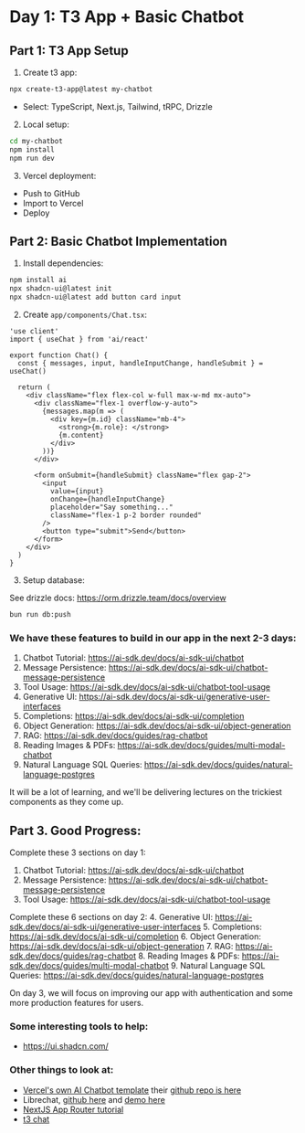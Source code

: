 # Day 1: T3 App + Basic Chatbot

## Part 1: T3 App Setup
1. Create t3 app:
```bash
npx create-t3-app@latest my-chatbot
```
- Select: TypeScript, Next.js, Tailwind, tRPC, Drizzle

2. Local setup:
```bash
cd my-chatbot
npm install
npm run dev
```

3. Vercel deployment:
- Push to GitHub
- Import to Vercel
- Deploy

## Part 2: Basic Chatbot Implementation

1. Install dependencies:
```bash
npm install ai
npx shadcn-ui@latest init
npx shadcn-ui@latest add button card input
```

2. Create `app/components/Chat.tsx`:
```tsx
'use client'
import { useChat } from 'ai/react'
 
export function Chat() {
  const { messages, input, handleInputChange, handleSubmit } = useChat()
 
  return (
    <div className="flex flex-col w-full max-w-md mx-auto">
      <div className="flex-1 overflow-y-auto">
        {messages.map(m => (
          <div key={m.id} className="mb-4">
            <strong>{m.role}: </strong>
            {m.content}
          </div>
        ))}
      </div>
 
      <form onSubmit={handleSubmit} className="flex gap-2">
        <input
          value={input}
          onChange={handleInputChange}
          placeholder="Say something..."
          className="flex-1 p-2 border rounded"
        />
        <button type="submit">Send</button>
      </form>
    </div>
  )
}
```

3. Setup database:

See drizzle docs: https://orm.drizzle.team/docs/overview

```bash
bun run db:push
```

### We have these features to build in our app in the next 2-3 days:
1. Chatbot Tutorial: https://ai-sdk.dev/docs/ai-sdk-ui/chatbot
2. Message Persistence: https://ai-sdk.dev/docs/ai-sdk-ui/chatbot-message-persistence
3. Tool Usage: https://ai-sdk.dev/docs/ai-sdk-ui/chatbot-tool-usage
4. Generative UI: https://ai-sdk.dev/docs/ai-sdk-ui/generative-user-interfaces
5. Completions: https://ai-sdk.dev/docs/ai-sdk-ui/completion
6. Object Generation: https://ai-sdk.dev/docs/ai-sdk-ui/object-generation
7. RAG: https://ai-sdk.dev/docs/guides/rag-chatbot
8. Reading Images & PDFs: https://ai-sdk.dev/docs/guides/multi-modal-chatbot
9. Natural Language SQL Queries: https://ai-sdk.dev/docs/guides/natural-language-postgres

It will be a lot of learning, and we'll be delivering lectures on the trickiest components as they come up.

## Part 3. Good Progress:
Complete these 3 sections on day 1:
1. Chatbot Tutorial: https://ai-sdk.dev/docs/ai-sdk-ui/chatbot
2. Message Persistence: https://ai-sdk.dev/docs/ai-sdk-ui/chatbot-message-persistence
3. Tool Usage: https://ai-sdk.dev/docs/ai-sdk-ui/chatbot-tool-usage

Complete these 6 sections on day 2:
4. Generative UI: https://ai-sdk.dev/docs/ai-sdk-ui/generative-user-interfaces
5. Completions: https://ai-sdk.dev/docs/ai-sdk-ui/completion
6. Object Generation: https://ai-sdk.dev/docs/ai-sdk-ui/object-generation
7. RAG: https://ai-sdk.dev/docs/guides/rag-chatbot
8. Reading Images & PDFs: https://ai-sdk.dev/docs/guides/multi-modal-chatbot
9. Natural Language SQL Queries: https://ai-sdk.dev/docs/guides/natural-language-postgres

On day 3, we will focus on improving our app with authentication and some more production features for users.


### Some interesting tools to help:
- https://ui.shadcn.com/


### Other things to look at:
- [Vercel's own AI Chatbot template](https://vercel.com/templates/ai/nextjs-ai-chatbot) their [github repo is here](https://github.com/vercel/ai-chatbot)
- Librechat, [github here](https://github.com/danny-avila/LibreChat) and [demo here](https://librechat-librechat.hf.space/c/new)
- [NextJS App Router tutorial](https://nextjs.org/learn) 
- [t3 chat](https://t3.chat/)
